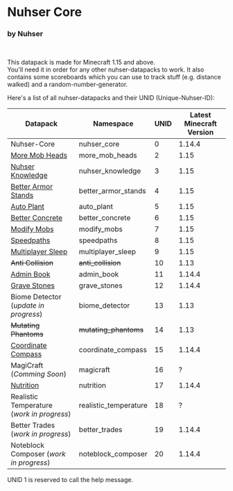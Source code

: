 # Nuhser Core

### by Nuhser

<br>

This datapack is made for Minecraft 1.15 and above.  
You'll need it in order for any other nuhser-datapacks to work. It also contains some scoreboards which you can use to track stuff (e.g. distance walked) and a random-number-generator.

Here's a list of all nuhser-datapacks and their UNID (Unique-Nuhser-ID):  

| Datapack                                                                                   | Namespace             | UNID | Latest Minecraft Version |
| ------------------------------------------------------------------------------------------ | --------------------- | ---- | ------------------------ |
| Nuhser-Core                                                                                | nuhser_core           | 0    | 1.14.4                   |
| [More Mob Heads](https://github.com/Nuhser/more_mob_heads "More Mob Heads")                | more_mob_heads        | 2    | 1.15                     |
| [Nuhser Knowledge](https://github.com/Nuhser/nuhser_knowledge "Nuhser Knowledge")          | nuhser_knowledge      | 3    | 1.15                     |
| [Better Armor Stands](https://github.com/Nuhser/better_armor_stands "Better Armor Stands") | better_armor_stands   | 4    | 1.15                     |
| [Auto Plant](https://github.com/Nuhser/auto_plant "Auto Plant")                            | auto_plant            | 5    | 1.15                     |
| [Better Concrete](https://github.com/Nuhser/better_concrete "Better Concrete")             | better_concrete       | 6    | 1.15                     |
| [Modify Mobs](https://github.com/Nuhser/modify_mobs "Modify Mobs")                         | modify_mobs           | 7    | 1.15                     |
| [Speedpaths](https://github.com/Nuhser/speedpaths "Speedpaths")                            | speedpaths            | 8    | 1.15                     |
| [Multiplayer Sleep](https://github.com/Nuhser/multiplayer_sleep "Multiplayer Sleep")       | multiplayer_sleep     | 9    | 1.15                     |
| ~~Anti Collision~~                                                                         | ~~anti_collision~~    | 10   | 1.13                     |
| [Admin Book](https://github.com/Nuhser/admin_book "Admin Book")                            | admin_book            | 11   | 1.14.4                   |
| [Grave Stones](https://github.com/Nuhser/grave_stones "Grave Stones")                      | grave_stones          | 12   | 1.14.4                   |
| Biome Detector (*update in progress*)                                                      | biome_detector        | 13   | 1.13                     |
| ~~Mutating Phantoms~~                                                                      | ~~mutating_phantoms~~ | 14   | 1.13                     |
| [Coordinate Compass](https://github.com/Nuhser/coordinate_compass "Coordinate Compass")    | coordinate_compass    | 15   | 1.14.4                   |
| MagiCraft (*Comming Soon*)                                                                 | magicraft             | 16   | ?                        |
| [Nutrition](https://github.com/Nuhser/nutrition "Nutrition")                               | nutrition             | 17   | 1.14.4                   |
| Realistic Temperature (*work in progress*)                                                 | realistic_temperature | 18   | ?                        |
| Better Trades (*work in progress*)                                                         | better_trades         | 19   | 1.14.4                   |
| Noteblock Composer (*work in progress*)                                                    | noteblock_composer    | 20   | 1.14.4                   |

UNID 1 is reserved to call the help message.

